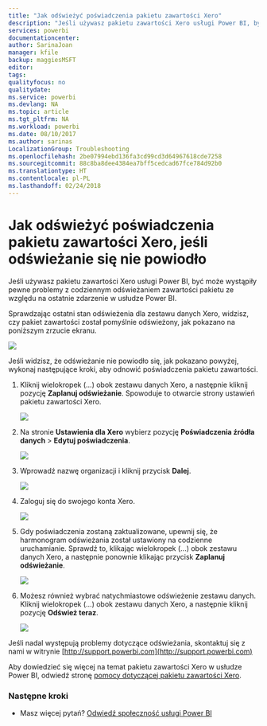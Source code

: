 ```yaml
---
title: "Jak odświeżyć poświadczenia pakietu zawartości Xero"
description: "Jeśli używasz pakietu zawartości Xero usługi Power BI, być może wystąpił problem z codziennym odświeżaniem zawartości pakietu ze względu na ostatnie zdarzenie w usłudze Power BI."
services: powerbi
documentationcenter: 
author: SarinaJoan
manager: kfile
backup: maggiesMSFT
editor: 
tags: 
qualityfocus: no
qualitydate: 
ms.service: powerbi
ms.devlang: NA
ms.topic: article
ms.tgt_pltfrm: NA
ms.workload: powerbi
ms.date: 08/10/2017
ms.author: sarinas
LocalizationGroup: Troubleshooting
ms.openlocfilehash: 2be07994ebd136fa3cd99cd3d64967618cde7258
ms.sourcegitcommit: 88c8ba8dee4384ea7bff5cedcad67fce784d92b0
ms.translationtype: HT
ms.contentlocale: pl-PL
ms.lasthandoff: 02/24/2018
---
```

# <a name="how-to-refresh-your-xero-content-pack-credentials-if-refresh-failed"></a>Jak odświeżyć poświadczenia pakietu zawartości Xero, jeśli odświeżanie się nie powiodło
Jeśli używasz pakietu zawartości Xero usługi Power BI, być może wystąpiły pewne problemy z codziennym odświeżaniem zawartości pakietu ze względu na ostatnie zdarzenie w usłudze Power BI.

Sprawdzając ostatni stan odświeżenia dla zestawu danych Xero, widzisz, czy pakiet zawartości został pomyślnie odświeżony, jak pokazano na poniższym zrzucie ekranu.

![](media/service-refresh-xero-credentials/powerbi-xero-refresh-failed.png)

Jeśli widzisz, że odświeżanie nie powiodło się, jak pokazano powyżej, wykonaj następujące kroki, aby odnowić poświadczenia pakietu zawartości.

1. Kliknij wielokropek (...) obok zestawu danych Xero, a następnie kliknij pozycję **Zaplanuj odświeżanie**. Spowoduje to otwarcie strony ustawień pakietu zawartości Xero.
   
    ![](media/service-refresh-xero-credentials/powerbi-xero-schedule-refresh.png)
2. Na stronie **Ustawienia dla Xero** wybierz pozycję **Poświadczenia źródła danych** > **Edytuj poświadczenia**.
   
    ![](media/service-refresh-xero-credentials/powerbi-xero-settings-page.png)
3. Wprowadź nazwę organizacji i kliknij przycisk **Dalej**.
   
    ![](media/service-refresh-xero-credentials/powerbi-xero-configure.png)
4. Zaloguj się do swojego konta Xero.
   
    ![](media/service-refresh-xero-credentials/powerbi-xero-welcome.png)
5. Gdy poświadczenia zostaną zaktualizowane, upewnij się, że harmonogram odświeżania został ustawiony na codzienne uruchamianie. Sprawdź to, klikając wielokropek (...) obok zestawu danych Xero, a następnie ponownie klikając przycisk **Zaplanuj odświeżanie**.
   
    ![](media/service-refresh-xero-credentials/powerbi-xero-refresh-schedule.png)
6. Możesz również wybrać natychmiastowe odświeżenie zestawu danych. Kliknij wielokropek (...) obok zestawu danych Xero, a następnie kliknij pozycję **Odśwież teraz**.
   
    ![](media/service-refresh-xero-credentials/powerbi-xero-refresh-now.png)

Jeśli nadal występują problemy dotyczące odświeżania, skontaktuj się z nami w witrynie [http://support.powerbi.com](http://support.powerbi.com) 

Aby dowiedzieć się więcej na temat pakietu zawartości Xero w usłudze Power BI, odwiedź stronę [pomocy dotyczącej pakietu zawartości Xero](service-connect-to-xero.md).

### <a name="next-steps"></a>Następne kroki
* Masz więcej pytań? [Odwiedź społeczność usługi Power BI](http://community.powerbi.com/)

